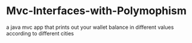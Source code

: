 # Mvc-Interfaces-with-Polymophism
a java mvc app that prints out your wallet balance in different values according to different cities
